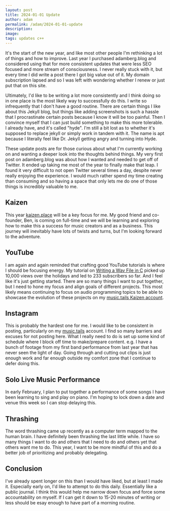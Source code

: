 ```yaml
---
layout: post
title: 2024-01-01 Update
author: adam
permalink: /adam/2024-01-01-update
description: 
image: 
tags: updates c++
---
```


It's the start of the new year, and like most other people I'm rethinking a lot of things and how to improve.  Last year I purchased adamberg.blog and considered using that for more consistent updates that were less SEO focused and more stream of consciousness.  I never really stuck with it, but every time I did write a post there I got big value out of it.  My domain subscription lapsed and so I was left with wondering whether I renew or just put that on this site.  

Ultimately, I'd like to be writing a lot more consistently and I think doing so in one place is the most likely way to successfully do this.  I write so infrequently that I don't have a good routine.  There are certain things I like about this Jekyll blog, but things like adding screenshots is such a hassle that I procrastinate certain posts because I know it will be too painful.  Then I convince myself that I can just build something to make this more tolerable.  I already have, and it's called "hyde".  I'm still a bit lost as to whether it's supposed to replace jekyll or simply work in tandem with it.  The name is apt because I literally feel like Dr. Jekyll getting angry and turning into Hyde.

These update posts are for those curious about what I'm currently working on and wanting a deeper look into the thoughts behind things.  My very first post on adamberg.blog was about how I wanted and needed to get off of Twitter.  It ended up taking me most of the year to finally make that leap.  I found it very difficult to not open Twitter several times a day, despite never really enjoying the experience.  I would much rather spend my time creating than consuming and so having a space that only lets me do one of those things is incredibly valuable to me.

## Kaizen

This year [kaizen.place](https://kaizen.place) will be a key focus for me.  My good friend and co-founder, Ben, is coming on full-time and we will be learning and exploring how to make this a success for music creators and as a business.  This journey will inevitably have lots of twists and turns, but I'm looking forward to the adventure.

## YouTube

I am again and again reminded that crafting good YouTube tutorials is where I should be focusing energy.  My tutorial on [Writing a Wav File in C](https://www.youtube.com/watch?v=8nOi-0kBv2Y) picked up 10,000 views over the holidays and led to 233 subscribers so far.  And I feel like it's just getting started.  There are so many things I want to put together, but I need to hone my focus and align goals of different projects.  This most likely means continuing to focus on audio programming topics to be able to showcase the evolution of these projects on my [music.tails Kaizen account](https://kaizen.place/music-tails).

## Instagram

This is probably the hardest one for me.  I would like to be consistent in posting, particularly on my [music.tails](https://www.instagram.com/music.tails/) account.  I find so many barriers and excuses for not posting here.  What I really need to do is set up some kind of schedule where I block off time to make/prepare content.  e.g. I have a bunch of footage from my first band performance from last year that has never seen the light of day.  Going through and cutting out clips is just enough work and far enough outside my comfort zone that I continue to defer doing this. 

## Solo Live Music Performance

In early February, I plan to put together a performance of some songs I have been learning to sing and play on piano.  I'm hoping to lock down a date and venue this week so I can stop delaying this.  

## Thrashing

The word thrashing came up recently as a computer term mapped to the human brain.  I have definitely been thrashing the last little while.  I have so many things I want to do and others that I need to do and others yet that others want me to do.  This year, I want to be more mindful of this and do a better job of prioritizing and probably delegating.  

## Conclusion

I've already spent longer on this than I would have liked, but at least I made it.  Especially early on, I'd like to attempt to do this daily.  Essentially like a public journal.  I think this would help me narrow down focus and force some accountability on myself.  If I can get it down to 15-20 minutes of writing or less should be esay enough to have part of a morning routine.